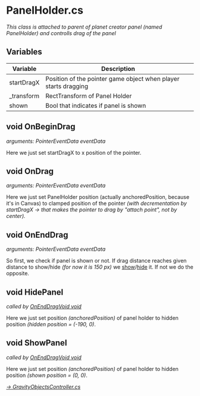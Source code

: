 # PanelHolder.cs

*This class is attached to parent of planet creator panel (named PanelHolder) and controlls drag of the panel*

## Variables

| Variable | Description |
| --- | ----------- |
| startDragX | Position of the pointer game object when player starts dragging |
| _transform | RectTransform of Panel Holder |
| shown | Bool that indicates if panel is shown |

## void OnBeginDrag

*arguments: PointerEventData eventData*

Here we just set startDragX to x position of the pointer.

## void OnDrag

*arguments: PointerEventData eventData*

Here we just set PanelHolder position (actually anchoredPosition, because it's in Canvas) to clamped position of the pointer *(with decrementation by startDragX -> that makes the pointer to drag by "attach point", not by center).*

## void OnEndDrag

*arguments: PointerEventData eventData*

So first, we check if panel is shown or not. If drag distance reaches given distance to show/hide *(for now it is 150 px)* we [show](https://github.com/mmarusiak/Universe-Simulator/blob/main/Code%20Documentation/UI%20Controllers/01.%20PanelHolder.cs.md#void-showpanel)/[hide](https://github.com/mmarusiak/Universe-Simulator/blob/main/Code%20Documentation/UI%20Controllers/01.%20PanelHolder.cs.md#void-hidepanel) it. If not we do the opposite.

## void HidePanel

*called by [OnEndDragVoid void](https://github.com/mmarusiak/Universe-Simulator/blob/main/Code%20Documentation/UI%20Controllers/01.%20PanelHolder.cs.md#void-onenddrag)*

Here we just set position *(anchoredPosition)* of panel holder to hidden position *(hidden position = (-190, 0)*.

## void ShowPanel

*called by [OnEndDragVoid void](https://github.com/mmarusiak/Universe-Simulator/blob/main/Code%20Documentation/UI%20Controllers/01.%20PanelHolder.cs.md#void-onenddrag)*

Here we just set position *(anchoredPosition)* of panel holder to hidden position *(shown position = (0, 0)*.

[*-> GravityObjectsController.cs*](./02.%20ButtonsController.cs.md)